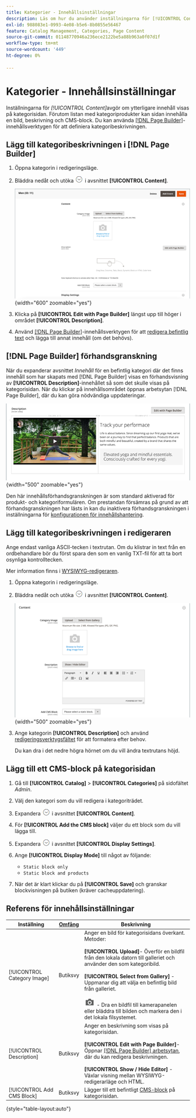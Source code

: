 ```yaml
---
title: Kategorier - Innehållsinställningar
description: Läs om hur du använder inställningarna för [!UICONTROL Content] för att definiera eventuellt ytterligare innehåll som visas på kategorisidan.
exl-id: 988083e1-0993-4e08-b5e6-8b0855e56467
feature: Catalog Management, Categories, Page Content
source-git-commit: 01148770946a236ece2122be5a88b963a0f07d1f
workflow-type: tm+mt
source-wordcount: '449'
ht-degree: 0%

---
```


# Kategorier - Innehållsinställningar

Inställningarna för _[!UICONTROL Content]_&#x200B;avgör om ytterligare innehåll visas på kategorisidan. Förutom listan med kategoriprodukter kan sidan innehålla en bild, beskrivning och CMS-block. Du kan använda [[!DNL Page Builder]](../page-builder/introduction.md)-innehållsverktygen för att definiera kategoribeskrivningen.

## Lägg till kategoribeskrivningen i [!DNL Page Builder]

1. Öppna kategorin i redigeringsläge.

1. Bläddra nedåt och utöka ![Expansionsväljaren](../assets/icon-display-expand.png) i avsnittet **[!UICONTROL Content]**.

   ![Kategoriinnehåll](./assets/category-content.png){width="600" zoomable="yes"}

1. Klicka på **[!UICONTROL Edit with Page Builder]** längst upp till höger i området **[!UICONTROL Description]**.

1. Använd [[!DNL Page Builder]](../page-builder/introduction.md)-innehållsverktygen för att [redigera befintlig text](../page-builder/text.md) och lägga till annat innehåll (om det behövs).

## [!DNL Page Builder] förhandsgranskning

När du expanderar avsnittet _Innehåll_ för en befintlig kategori där det finns innehåll som har skapats med [!DNL Page Builder] visas en förhandsvisning av **[!UICONTROL Description]**-innehållet så som det skulle visas på kategorisidan. När du klickar på innehållsområdet öppnas arbetsytan [!DNL Page Builder], där du kan göra nödvändiga uppdateringar.

![Förhandsgranskning av beskrivning](../page-builder/assets/pb-product-category-content-preview.png){width="500" zoomable="yes"}

Den här innehållsförhandsgranskningen är som standard aktiverad för produkt- och kategoriformulären. Om prestandan försämras på grund av att förhandsgranskningen har lästs in kan du inaktivera förhandsgranskningen i inställningarna för [konfigurationen för innehållshantering](../configuration-reference/general/content-management.md#advanced-content-tools).

## Lägg till kategoribeskrivningen i redigeraren

Ange endast vanliga ASCII-tecken i textrutan. Om du klistrar in text från en ordbehandlare bör du först spara den som en vanlig TXT-fil för att ta bort osynliga kontrolltecken.

Mer information finns i [WYSIWYG-redigeraren](../content-design/editor.md).

1. Öppna kategorin i redigeringsläge.

1. Bläddra nedåt och utöka ![Expansionsväljaren](../assets/icon-display-expand.png) i avsnittet **[!UICONTROL Content]**.

   ![Kategoriinnehåll](./assets/category-content-ce.png){width="500" zoomable="yes"}

1. Ange kategorin **[!UICONTROL Description]** och använd [redigeringsverktygsfältet](../content-design/editor.md) för att formatera efter behov.

   Du kan dra i det nedre högra hörnet om du vill ändra textrutans höjd.

## Lägg till ett CMS-block på kategorisidan

1. Gå till **[!UICONTROL Catalog]** > **[!UICONTROL Categories]** på sidofältet _Admin_.

1. Välj den kategori som du vill redigera i kategoriträdet.

1. Expandera ![Expansionsväljaren](../assets/icon-display-expand.png) i avsnittet **[!UICONTROL Content]**.

1. För **[!UICONTROL Add the CMS block]** väljer du ett block som du vill lägga till.

1. Expandera ![Expansionsväljaren](../assets/icon-display-expand.png) i avsnittet **[!UICONTROL Display Settings]**.

1. Ange **[!UICONTROL Display Mode]** till något av följande:

   - `Static block only`
   - `Static block and products`

1. När det är klart klickar du på **[!UICONTROL Save]** och granskar blockvisningen på butiken (kräver cacheuppdatering).

## Referens för innehållsinställningar

| Inställning | [Omfång](../getting-started/websites-stores-views.md#scope-settings) | Beskrivning |
|--- |--- |--- |
| [!UICONTROL Category Image] | Butiksvy | Anger en bild för kategorisidans överkant. Metoder: <br/><br/>**[!UICONTROL Upload]**- Överför en bildfil från den lokala datorn till galleriet och använder den som kategoribild.<br/><br/>**[!UICONTROL Select from Gallery]** - Uppmanar dig att välja en befintlig bild från galleriet. <br/><br/>![Page Builder-kameraikon](../assets/icon-camera.png) - Dra en bildfil till kamerapanelen eller bläddra till bilden och markera den i det lokala filsystemet. |
| [!UICONTROL Description] | Butiksvy | Anger en beskrivning som visas på kategorisidan. <br/><br/>**[!UICONTROL Edit with Page Builder]**- Öppnar [[!DNL Page Builder] arbetsytan](../page-builder/workspace.md), där du kan redigera beskrivningen.<br/><br/>**[!UICONTROL Show / Hide Editor]** - Växlar visning mellan WYSIWYG-redigerarläge och HTML. |
| [!UICONTROL Add CMS Block] | Butiksvy | Lägger till ett befintligt [CMS-block](../content-design/blocks.md) på kategorisidan. |

{style="table-layout:auto"}
